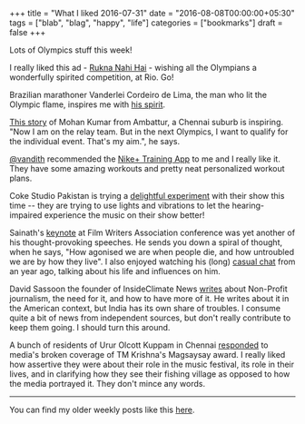 +++
title = "What I liked 2016-07-31"
date = "2016-08-08T00:00:00+05:30"
tags = ["blab", "blag", "happy", "life"]
categories = ["bookmarks"]
draft = false
+++

Lots of Olympics stuff this week!

I really liked this ad - [Rukna Nahi Hai](https://www.youtube.com/watch?v=i8to12qpeXg) - wishing all the Olympians a
wonderfully spirited competition, at Rio.  Go!

Brazilian marathoner Vanderlei Cordeiro de Lima, the man who lit the Olympic
flame, inspires me with [his spirit](http://qz.com/752356/the-inspiring-reason-olympic-marathoner-vanderlei-cordeiro-de-lima-lit-the-olympic-cauldron/).

[This story](http://scroll.in/article/812876/from-ambattur-to-rio-the-journey-of-an-athlete-from-chennais-suburbs-to-the-2016-olympics) of Mohan Kumar from Ambattur, a Chennai suburb is inspiring. "Now I
am on the relay team. But in the next Olympics, I want to qualify for the
individual event. That's my aim.", he says.

[@vandith](https://twitter.com/vandith) recommended the [Nike+ Training App](http://www.nike.com/in/en_gb/c/nike-plus/training-app) to me and I really like it.  They
have some amazing workouts and pretty neat personalized workout plans.

Coke Studio Pakistan is trying a [delightful experiment](http://thereel.scroll.in/812923/coke-studio-for-the-deaf-will-change-the-way-you-think-about-music) with their show this
time -- they are trying to use lights and vibrations to let the
hearing-impaired experience the music on their show better!

Sainath's [keynote](https://www.youtube.com/watch?v=sQjLj-suogQ) at Film Writers Association conference was yet another of his
thought-provoking speeches.  He sends you down a spiral of thought, when he
says, "How agonised we are when people die, and how untroubled we are by how
they live".  I also enjoyed watching his (long) [casual chat](https://www.youtube.com/watch?v=JYVLmHdBjPI) from an year ago,
talking about his life and influences on him.

David Sassoon the founder of InsideClimate News [writes](https://medium.com/insideclimate-news/seven-things-you-need-to-know-about-non-profit-journalism-f1409b95fdad#.4fai5oqca) about Non-Profit
journalism, the need for it, and how to have more of it.  He writes about it in
the American context, but India has its own share of troubles.  I consume quite
a bit of news from independent sources, but don't really contribute to keep
them going.  I should turn this around.

A bunch of residents of Urur Olcott Kuppam in Chennai [responded](http://scroll.in/article/813133/media-got-it-wrong-in-its-coverage-of-tm-krishnas-magsaysay-award-say-fishing-village-residents) to media's
broken coverage of TM Krishna's Magsaysay award.  I really liked how assertive
they were about their role in the music festival, its role in their lives, and
in clarifying how they see their fishing village as opposed to how the media
portrayed it.  They don't mince any words.

---

You can find my older weekly posts like this [here](https://punchagan.muse-amuse.in/tags/happy.html).
